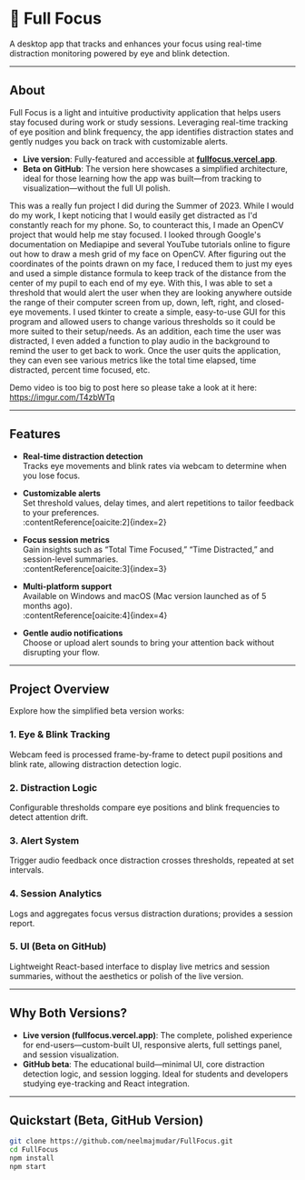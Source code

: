 # 📌 Full Focus

A desktop app that tracks and enhances your focus using real-time distraction monitoring powered by eye and blink detection.

---

## About

Full Focus is a light and intuitive productivity application that helps users stay focused during work or study sessions. Leveraging real-time tracking of eye position and blink frequency, the app identifies distraction states and gently nudges you back on track with customizable alerts.

- **Live version**: Fully-featured and accessible at **[fullfocus.vercel.app](https://fullfocus.vercel.app/)**.
- **Beta on GitHub**: The version here showcases a simplified architecture, ideal for those learning how the app was built—from tracking to visualization—without the full UI polish.

This was a really fun project I did during the Summer of 2023. While I would do my work, I kept noticing that I would easily get distracted as I'd constantly reach for my phone. So, to counteract this, I made an OpenCV project that would help me stay focused. I looked through Google's documentation on Mediapipe and several YouTube tutorials online to figure out how to draw a mesh grid of my face on OpenCV. After figuring out the coordinates of the points drawn on my face, I reduced them to just my eyes and used a simple distance formula to keep track of the distance from the center of my pupil to each end of my eye. With this, I was able to set a threshold that would alert the user when they are looking anywhere outside the range of their computer screen from up, down, left, right, and closed-eye movements. I used tkinter to create a simple, easy-to-use GUI for this program and allowed users to change various thresholds so it could be more suited to their setup/needs. As an addition, each time the user was distracted, I even added a function to play audio in the background to remind the user to get back to work. Once the user quits the application, they can even see various metrics like the total time elapsed, time distracted, percent time focused, etc.

Demo video is too big to post here so please take a look at it here: https://imgur.com/T4zbWTq

---

## Features

- **Real-time distraction detection**  
  Tracks eye movements and blink rates via webcam to determine when you lose focus.

- **Customizable alerts**  
  Set threshold values, delay times, and alert repetitions to tailor feedback to your preferences.  
  :contentReference[oaicite:2]{index=2}

- **Focus session metrics**  
  Gain insights such as “Total Time Focused,” “Time Distracted,” and session-level summaries.  
  :contentReference[oaicite:3]{index=3}

- **Multi-platform support**  
  Available on Windows and macOS (Mac version launched as of 5 months ago).  
  :contentReference[oaicite:4]{index=4}

- **Gentle audio notifications**  
  Choose or upload alert sounds to bring your attention back without disrupting your flow.

---

## Project Overview

Explore how the simplified beta version works:

### 1. **Eye & Blink Tracking**  
Webcam feed is processed frame-by-frame to detect pupil positions and blink rate, allowing distraction detection logic.

### 2. **Distraction Logic**  
Configurable thresholds compare eye positions and blink frequencies to detect attention drift.

### 3. **Alert System**  
Trigger audio feedback once distraction crosses thresholds, repeated at set intervals.

### 4. **Session Analytics**  
Logs and aggregates focus versus distraction durations; provides a session report.

### 5. **UI (Beta on GitHub)**  
Lightweight React-based interface to display live metrics and session summaries, without the aesthetics or polish of the live version.

---

## Why Both Versions?

- **Live version (fullfocus.vercel.app)**: The complete, polished experience for end-users—custom-built UI, responsive alerts, full settings panel, and session visualization.
- **GitHub beta**: The educational build—minimal UI, core distraction detection logic, and session logging. Ideal for students and developers studying eye-tracking and React integration.

---

## Quickstart (Beta, GitHub Version)

```bash
git clone https://github.com/neelmajmudar/FullFocus.git
cd FullFocus
npm install
npm start
